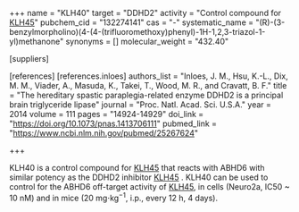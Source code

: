 +++
name = "KLH40"
target = "DDHD2"
activity = "Control compound for <a href='#klh45' class='js-scroll-trigger'>KLH45</a>"
pubchem_cid = "132274141"
cas = "-"
systematic_name = "(R)-(3-benzylmorpholino)(4-(4-(trifluoromethoxy)phenyl)-1H-1,2,3-triazol-1-yl)methanone"
synonyms = []
molecular_weight = "432.40"

[suppliers]

[references]
    [references.inloes]
        authors_list = "Inloes, J. M., Hsu, K.-L., Dix, M. M., Viader, A., Masuda, K., Takei, T., Wood, M. R., and Cravatt, B. F."
        title = "The hereditary spastic paraplegia-related enzyme DDHD2 is a principal brain triglyceride lipase"
        journal = "Proc. Natl. Acad. Sci. U.S.A."
        year = 2014
        volume = 111
        pages = "14924-14929"
        doi_link = "https://doi.org/10.1073/pnas.1413706111"
        pubmed_link = "https://www.ncbi.nlm.nih.gov/pubmed/25267624"

+++

KLH40 is a control compound for <a href="#klh45" class="js-scroll-trigger">KLH45</a> that reacts with ABHD6 with similar potency as the DDHD2 inhibitor <a href="#klh45" class="js-scroll-trigger">KLH45</a> . KLH40 can be used to control for the ABHD6 off-target activity of <a href="#klh45" class="js-scroll-trigger">KLH45</a>, in cells (Neuro2a, IC50 ~ 10 nM) and in mice (20 mg⋅kg<sup>−1</sup>, i.p., every 12 h, 4 days).
